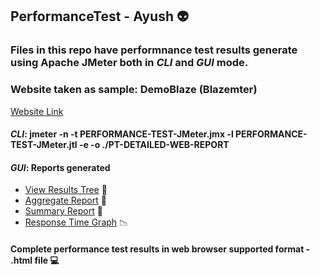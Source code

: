 ## PerformanceTest - Ayush :alien:
### Files in this repo have performnance test results generate using Apache JMeter both in *CLI* and *GUI* mode.
### Website taken as sample: DemoBlaze (Blazemter)
[Website Link](https://www.demoblaze.com)
#### ***CLI***: jmeter -n -t PERFORMANCE-TEST-JMeter.jmx -l PERFORMANCE-TEST-JMeter.jtl -e -o ./PT-DETAILED-WEB-REPORT
#### ***GUI***: Reports generated
* [View Results Tree](https://github.com/ayushdayama/PerformanceTest-Ayush/blob/main/View-Results-Tree-PT.csv) :page_facing_up:
* [Aggregate Report](https://github.com/ayushdayama/PerformanceTest-Ayush/blob/main/AGGREGATE-REPORT-PT.csv) :page_facing_up:
* [Summary Report](https://github.com/ayushdayama/PerformanceTest-Ayush/blob/main/SUMMARY-REPORT-PT.csv) :page_facing_up:
* [Response Time Graph](https://github.com/ayushdayama/PerformanceTest-Ayush/blob/main/RESPONSE-TIME-GRAPH-PT.tif) :chart_with_downwards_trend:
#### Complete performance test results in web browser supported format - .html file :computer:
